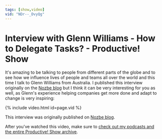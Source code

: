 ```yaml
---
tags: [show,video]
vid: "NDr--_DvyQg"
---
```


# Interview with Glenn Williams - How to Delegate Tasks? - Productive! Show

It's amazing to be talking to people from different parts of the globe and to see how we influence lives of people and teams all over the world and this time I talk to Glenn Williams from Australia. I published this interview originally on the [Nozbe blog][b] but I think it can be very interesting for you as well, as Glenn's experience helping companies get more done and adapt to change is very inspiring:

{% include video.html id=page.vid %}

<!--More-->

This interview was originally published on [Nozbe blog][b].

After you've watched this video, make sure to [check out my podcasts and the entire Productive! Show archive](/show).

[b]: https://nozbe.com/blog/interview-glenn-williams/
[n]: https://nozbe.com
[h]: https://nozbe.how
